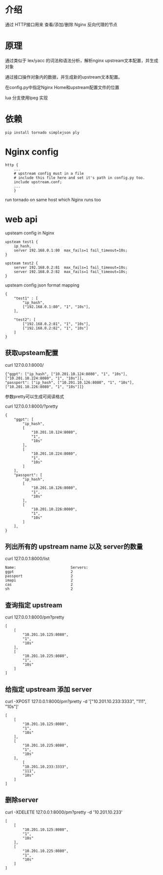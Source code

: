 # 介绍 
通过 HTTP接口用来 查看/添加/删除 Nginx 反向代理的节点


# 原理
通过类似于 lex/yacc 的词法和语法分析，解析nginx upstream文本配置，并生成对象

通过接口操作对象内的数据，并生成新的upstream文本配置。

在config.py中指定Nginx Home和upstream配置文件的位置


lua 分支使用lpeg 实现

# 依赖
```
pip install tornado simplejson ply
```
# Nginx config
```
http {
    ...
    # upstream config must in a file
    # include this file here and set it's path in config.py too.
    include upstream.conf;
    ...
    }
```

run tornado on same host which Nginx runs too  

# web api
upsteam config in Nginx
```
upsteam test1 {
    ip_hash,
    server 192.168.0.1:80  max_fails=1 fail_timeout=10s;
}

upsteam test2 {
    server 192.168.0.2:81  max_fails=1 fail_timeout=10s;
    server 192.168.0.2:82  max_fails=1 fail_timeout=10s;
}
```

upsteam config json format mapping
```
{
    "test1" : [
        "ip_hash",
        ["192.168.0.1:80", "1", "10s"],
    ],
    
    "test2": [
        ["192.168.0.2:81", "1", "10s"],
        ["192.168.0.2:82", "1", "10s"]
    ]
}
```


## 获取upsteam配置
curl 127.0.0.1:8000/
```
{"ggpt": ["ip_hash", ["10.201.10.124:8080", "1", "10s"], ["10.201.10.224:8080", "1", "10s"]], 
"passport": ["ip_hash", ["10.201.10.126:8080", "1", "10s"], ["10.201.10.226:8080", "1", "10s"]]}
```
参数pretty可以生成可阅读格式

curl 127.0.0.1:8000/?pretty
```
{
    "ggpt": [
        "ip_hash",
        [
            "10.201.10.124:8080",
            "1",
            "10s"
        ],
        [
            "10.201.10.224:8080",
            "1",
            "10s"
        ]
    ],
    "passport": [
        "ip_hash",
        [
            "10.201.10.126:8080",
            "1",
            "10s"
        ],
        [
            "10.201.10.226:8080",
            "1",
            "10s"
        ]
    ],
}
```

## 列出所有的 upstream name 以及 server的数量
curl 127.0.0.1:8000/list
```
Name:                         Servers:
ggpt                          2
passport                      2
imapi                         2
cas                           2
sh                            2
```

## 查询指定 upstream 
curl 127.0.0.1:8000/pm?pretty
```
[
    [
        "10.201.10.125:8080",
        "1",
        "10s"
    ],
    [
        "10.201.10.225:8080",
        "1",
        "10s"
    ]
]

```
## 给指定 upstream 添加 server
curl -XPOST 127.0.0.1:8000/pm?pretty -d '["10.201.10.233:3333", "111", "10s"]'
```
[
    [
        "10.201.10.125:8080",
        "1",
        "10s"
    ],
    [
        "10.201.10.225:8080",
        "1",
        "10s"
    ],
        [
        "10.201.10.233:3333",
        "111",
        "10s"
    ]
]
```


## 删除server
curl -XDELETE 127.0.0.1:8000/pm?pretty -d '10.201.10.233'
```
[
    [
        "10.201.10.125:8080",
        "1",
        "10s"
    ],
    [
        "10.201.10.225:8080",
        "1",
        "10s"
    ]
]
```
